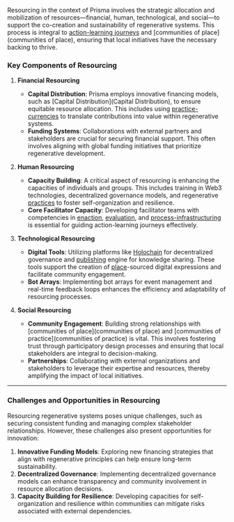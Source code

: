 Resourcing in the context of Prisma involves the strategic allocation and mobilization of resources—financial, human, technological, and social—to support the co-creation and sustainability of regenerative systems. This process is integral to [action-learning journeys](/patterns/action-learning%20journeys.md) and [communities of place](communities of place), ensuring that local initiatives have the necessary backing to thrive.

### **Key Components of Resourcing**

1. **Financial Resourcing**  
   - **Capital Distribution**: Prisma employs innovative financing models, such as [Capital Distribution](Capital Distribution), to ensure equitable resource allocation. This includes using [practice-currencies](/processes/process-infrastructuring/practice-currencies.md) to translate contributions into value within regenerative systems.
   - **Funding Systems**: Collaborations with external partners and stakeholders are crucial for securing financial support. This often involves aligning with global funding initiatives that prioritize regenerative development.

2. **Human Resourcing**  
   - **Capacity Building**: A critical aspect of resourcing is enhancing the capacities of individuals and groups. This includes training in Web3 technologies, decentralized governance models, and regenerative [practices](practices) to foster self-organization and resilience.
   - **Core Facilitator Capacity**: Developing facilitator teams with competencies in [enaction](enaction), [evaluation](evaluation), and [process-infrastructuring](process-infrastructuring) is essential for guiding action-learning journeys effectively.

3. **Technological Resourcing**  
   - **Digital Tools**: Utilizing platforms like [Holochain](Holochain) for decentralized governance and [publishing](/processes/process-infrastructuring/publishing.md) engine for knowledge sharing. These tools support the creation of [place](/glossary/Place.md)-sourced digital expressions and facilitate community engagement.
   - **Bot Arrays**: Implementing bot arrays for event management and real-time feedback loops enhances the efficiency and adaptability of resourcing processes.

4. **Social Resourcing**  
   - **Community Engagement**: Building strong relationships with [communities of place](communities of place) and [communities of practice](communities of practice) is vital. This involves fostering trust through participatory design processes and ensuring that local stakeholders are integral to decision-making.
   - **Partnerships**: Collaborating with external organizations and stakeholders to leverage their expertise and resources, thereby amplifying the impact of local initiatives.

---

### **Challenges and Opportunities in Resourcing**
Resourcing regenerative systems poses unique challenges, such as securing consistent funding and managing complex stakeholder relationships. However, these challenges also present opportunities for innovation:

1. **Innovative Funding Models**: Exploring new financing strategies that align with regenerative principles can help ensure long-term sustainability.
2. **Decentralized Governance**: Implementing decentralized governance models can enhance transparency and community involvement in resource allocation decisions.
3. **Capacity Building for Resilience**: Developing capacities for self-organization and resilience within communities can mitigate risks associated with external dependencies.
